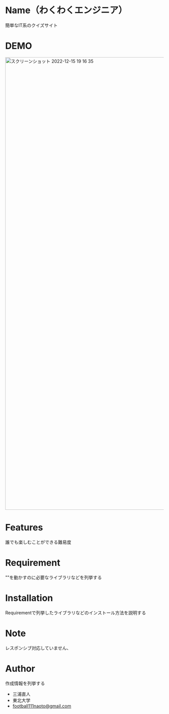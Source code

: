 # Name（わくわくエンジニア）

簡単なIT系のクイズサイト

# DEMO
<img width="1436" alt="スクリーンショット 2022-12-15 19 16 35" src="https://user-images.githubusercontent.com/85100588/207833464-aa294017-c785-4d85-b4fd-ec9b0dbf2041.png">

# Features

誰でも楽しむことができる難易度

# Requirement

""を動かすのに必要なライブラリなどを列挙する

# Installation

Requirementで列挙したライブラリなどのインストール方法を説明する

# Note

レスポンシブ対応していません、

# Author

作成情報を列挙する

* 三浦直人
* 東北大学
* football111naoto@gmail.com
